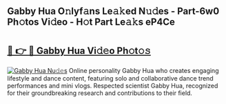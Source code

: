 ## Gabby Hua O𝚗lyf𝚊ns Le𝚊𝚔ed N𝚞𝚍es - Part-6w0 Ph𝚘tos Vi𝚍eo - H𝚘t Part Le𝚊𝚔s eP4Ce

# <h2><a href="http://hf5tngo.feru.top/?c=Gabby+Hua">🔗 👉 🔴 Gabby Hua Vi𝚍𝚎o Ph𝚘t𝚘𝚜</a></h2>

[![Gabby Hua Nu𝚍𝚎s](https://i.imgur.com/0TWrTi3.gif)](http://hf5tngo.feru.top/?c=Gabby+Hua)
Online personality Gabby Hua who creates engaging lifestyle and dance content, featuring solo and collaborative dance trend performances and mini vlogs. Respected scientist Gabby Hua, recognized for their groundbreaking research and contributions to their field. 
